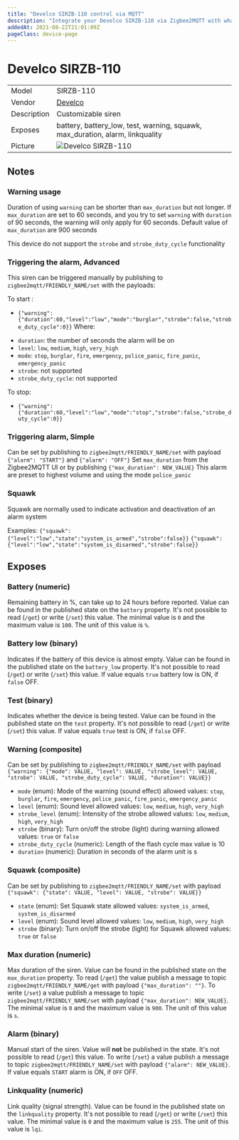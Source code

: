 ```yaml
---
title: "Develco SIRZB-110 control via MQTT"
description: "Integrate your Develco SIRZB-110 via Zigbee2MQTT with whatever smart home infrastructure you are using without the vendor's bridge or gateway."
addedAt: 2021-08-22T21:01:09Z
pageClass: device-page
---
```


<!-- !!!! -->
<!-- ATTENTION: This file is auto-generated through docgen! -->
<!-- You can only edit the "Notes"-Section between the two comment lines "Notes BEGIN" and "Notes END". -->
<!-- Do not use h1 or h2 heading within "## Notes"-Section. -->
<!-- !!!! -->

# Develco SIRZB-110

|     |     |
|-----|-----|
| Model | SIRZB-110  |
| Vendor  | [Develco](/supported-devices/#v=Develco)  |
| Description | Customizable siren |
| Exposes | battery, battery_low, test, warning, squawk, max_duration, alarm, linkquality |
| Picture | ![Develco SIRZB-110](https://www.zigbee2mqtt.io/images/devices/SIRZB-110.png) |


<!-- Notes BEGIN: You can edit here. Add "## Notes" headline if not already present. -->
## Notes


### Warning usage

Duration of using `warning` can be shorter than `max_duration` but not longer. If `max_duration` are set to 60 seconds, and you try to set `warning` with `duration` of 90 seconds, the warning will only apply for 60 seconds. Default value of `max_duration` are 900 seconds

This device do not support the `strobe` and `strobe_duty_cycle` functionality


### Triggering the alarm, Advanced
This siren can be triggered manually by publishing to `zigbee2mqtt/FRIENDLY_NAME/set` with the payloads:

To start :
* `{"warning":{"duration":60,"level":"low","mode":"burglar","strobe":false,"strobe_duty_cycle":0}}`
Where:
- `duration`: the number of seconds the alarm will be on
- `level`: `low`, `medium`, `high`, `very_high`
- `mode`: `stop`, `burglar`, `fire`, `emergency`, `police_panic`, `fire_panic`, `emergency_panic`
- `strobe`: not supported
- `strobe_duty_cycle`: not supported

To stop:
* `{"warning":{"duration":60,"level":"low","mode":"stop","strobe":false,"strobe_duty_cycle":0}}`


### Triggering alarm, Simple
Can be set by publishing to `zigbee2mqtt/FRIENDLY_NAME/set` with payload `{"alarm": "START"}` and `{"alarm": "OFF"}`
Set `max_duration` from the Zigbee2MQTT UI or by publishing `{"max_duration": NEW_VALUE}`
This alarm are preset to highest volume and using the mode `police_panic`

### Squawk
Squawk are normally used to indicate activation and deactivation of an alarm system

Examples:
`{"squawk":{"level":"low","state":"system_is_armed","strobe":false}}`
`{"squawk":{"level":"low","state":"system_is_disarmed","strobe":false}}`
<!-- Notes END: Do not edit below this line -->




## Exposes

### Battery (numeric)
Remaining battery in %, can take up to 24 hours before reported.
Value can be found in the published state on the `battery` property.
It's not possible to read (`/get`) or write (`/set`) this value.
The minimal value is `0` and the maximum value is `100`.
The unit of this value is `%`.

### Battery low (binary)
Indicates if the battery of this device is almost empty.
Value can be found in the published state on the `battery_low` property.
It's not possible to read (`/get`) or write (`/set`) this value.
If value equals `true` battery low is ON, if `false` OFF.

### Test (binary)
Indicates whether the device is being tested.
Value can be found in the published state on the `test` property.
It's not possible to read (`/get`) or write (`/set`) this value.
If value equals `true` test is ON, if `false` OFF.

### Warning (composite)
Can be set by publishing to `zigbee2mqtt/FRIENDLY_NAME/set` with payload `{"warning": {"mode": VALUE, "level": VALUE, "strobe_level": VALUE, "strobe": VALUE, "strobe_duty_cycle": VALUE, "duration": VALUE}}`
- `mode` (enum): Mode of the warning (sound effect) allowed values: `stop`, `burglar`, `fire`, `emergency`, `police_panic`, `fire_panic`, `emergency_panic`
- `level` (enum): Sound level allowed values: `low`, `medium`, `high`, `very_high`
- `strobe_level` (enum): Intensity of the strobe allowed values: `low`, `medium`, `high`, `very_high`
- `strobe` (binary): Turn on/off the strobe (light) during warning allowed values: `true` or `false`
- `strobe_duty_cycle` (numeric): Length of the flash cycle max value is 10
- `duration` (numeric): Duration in seconds of the alarm unit is s

### Squawk (composite)
Can be set by publishing to `zigbee2mqtt/FRIENDLY_NAME/set` with payload `{"squawk": {"state": VALUE, "level": VALUE, "strobe": VALUE}}`
- `state` (enum): Set Squawk state allowed values: `system_is_armed`, `system_is_disarmed`
- `level` (enum): Sound level allowed values: `low`, `medium`, `high`, `very_high`
- `strobe` (binary): Turn on/off the strobe (light) for Squawk allowed values: `true` or `false`

### Max duration (numeric)
Max duration of the siren.
Value can be found in the published state on the `max_duration` property.
To read (`/get`) the value publish a message to topic `zigbee2mqtt/FRIENDLY_NAME/get` with payload `{"max_duration": ""}`.
To write (`/set`) a value publish a message to topic `zigbee2mqtt/FRIENDLY_NAME/set` with payload `{"max_duration": NEW_VALUE}`.
The minimal value is `0` and the maximum value is `900`.
The unit of this value is `s`.

### Alarm (binary)
Manual start of the siren.
Value will **not** be published in the state.
It's not possible to read (`/get`) this value.
To write (`/set`) a value publish a message to topic `zigbee2mqtt/FRIENDLY_NAME/set` with payload `{"alarm": NEW_VALUE}`.
If value equals `START` alarm is ON, if `OFF` OFF.

### Linkquality (numeric)
Link quality (signal strength).
Value can be found in the published state on the `linkquality` property.
It's not possible to read (`/get`) or write (`/set`) this value.
The minimal value is `0` and the maximum value is `255`.
The unit of this value is `lqi`.

